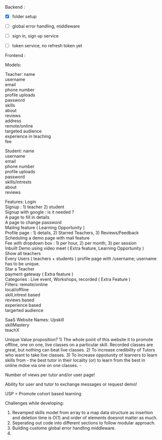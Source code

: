 Backend :
- [x] folder setup
- [ ] global error handling, middleware
- [ ] sign in, sign up service
- [ ] token service, no refresh token yet


Frontend :


Models:

Teacher: name  
         username  
         email  
         phone number  
         profile uploads  
         password  
         skills  
         about  
         reviews  
         address  
         remote/online  
         targeted audience  
         experience in teaching  
         fee  
  
Student: name  
         username  
         email  
         phone number  
         profile uploads  
         password  
         skills/intrests  
         about  
         reviews  
  
Features: Login   
          Signup : 1) teacher 2) student  
          Signup with google : is it needed ?  
          A page to fill in details  
          A page to change password  
          Mailing feature ( Learning Opportunity )  
          Profile page : 1) details, 2) Starred Teachers, 3) Reviews/Feedback  
          Scheduling a demo page with mail feature  
          Fee with dropdown box : 1) per hour, 2) per month, 3) per session  
          Inbuilt Demo using video meet ( Extra feature, Learning Opportunity )  
          Show all teachers  
          Every Users ( teachers + students ) profile page with /username; username has to be unique.  
          Star a Teacher  
          payment gateway ( Extra feature )  
          Categories : Live event, Workshops, recorded ( Extra Feature )  
          Filters: remote/online  
                   local/offline  
                   skill,intrest based  
                   reviews based  
                   experience based  
                   targerted audience  
  
SaaS Website Names: Upskill   
                    skillMastery  
                    teachX  

Unique Value proposition?
    1) The whole point of this website it to promote offline, one on one, live classes on a particular skill. Recorded classes are great, but nothing can beat live classes. 
    2) To increase credibility of Tutors who want to take live classes.
    3) To increase oppotunity of learners to learn skills from
       - the best tutor in their locality (or) to learn from the best in online mdoe via one on one classes.
       -  

Number of views per tutor and/or user page!

Ability for user and tutor to exchange messages or request demo!


USP = Promote cohort based learning


Challenges while developing:

1) Revamped skills model from array to a map data structure as insertion and deletion time is O(1) and order of elements doesnot matter as much.
2) Seperating out code into different sections to follow modular approach.
3) Building custome global error handling middleware.
4) 








